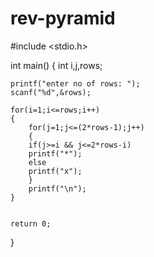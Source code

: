 # rev-pyramid

#include <stdio.h>

int main()
{
    int i,j,rows;
    
    printf("enter no of rows: ");
    scanf("%d",&rows);
    
    for(i=1;i<=rows;i++)
    {
        for(j=1;j<=(2*rows-1);j++)
        {
        if(j>=i && j<=2*rows-i)
        printf("*");
        else
        printf("x");
        }
        printf("\n");
    }
    

    return 0;
}

